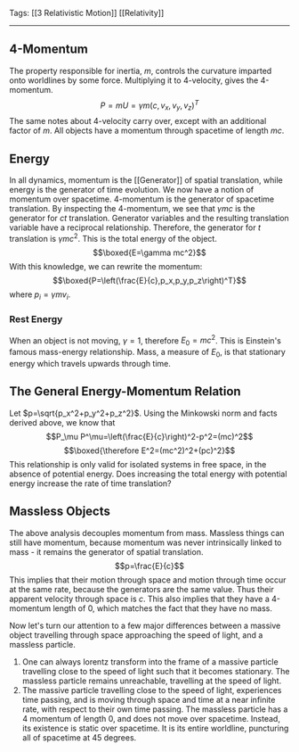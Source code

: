 Tags: [[3 Relativistic Motion]] [[Relativity]]
___
## 4-Momentum
The property responsible for inertia, $m$, controls the curvature imparted onto worldlines by some force. Multiplying it to 4-velocity, gives the 4-momentum. 
$$P=mU=\gamma m(c,v_x,v_y,v_z)^T$$
The same notes about 4-velocity carry over, except with an additional factor of $m$. All objects have a momentum through spacetime of length $mc$.
## Energy
In all dynamics, momentum is the [[Generator]] of spatial translation, while energy is the generator of time evolution. We now have a notion of momentum over spacetime. 4-momentum is the generator of spacetime translation. By inspecting the 4-momentum, we see that $\gamma mc$ is the generator for $ct$ translation. Generator variables and the resulting translation variable have a reciprocal relationship. Therefore, the generator for $t$ translation is $\gamma mc^2$. This is the total energy of the object.  
$$\boxed{E=\gamma mc^2}$$
With this knowledge, we can rewrite the momentum:
$$\boxed{P=\left(\frac{E}{c},p_x,p_y,p_z\right)^T}$$
where $p_i=\gamma mv_i$.
### Rest Energy
When an object is not moving, $\gamma=1$, therefore $E_0=mc^2$. This is Einstein's famous mass-energy relationship. Mass, a measure of $E_0$, is that stationary energy which travels upwards through time. 
## The General Energy-Momentum Relation

Let $p=\sqrt{p_x^2+p_y^2+p_z^2}$. Using the Minkowski norm and facts derived above, we know that 
$$P_\mu P^\mu=\left(\frac{E}{c}\right)^2-p^2=(mc)^2$$
$$\boxed{\therefore E^2=(mc^2)^2+(pc)^2}$$
This relationship is only valid for isolated systems in free space, in the absence of potential energy. Does increasing the total energy with potential energy increase the rate of time translation?
## Massless Objects
The above analysis decouples momentum from mass. Massless things can still have momentum, because momentum was never intrinsically linked to mass - it remains the generator of spatial translation. 
$$p=\frac{E}{c}$$
This implies that their motion through space and motion through time occur at the same rate, because the generators are the same value. Thus their apparent velocity through space is $c$. This also implies that they have a 4-momentum length of 0, which matches the fact that they have no mass. 

Now let's turn our attention to a few major differences between a massive object travelling through space approaching the speed of light, and a massless particle. 
1. One can always lorentz transform into the frame of a massive particle travelling close to the speed of light such that it becomes stationary. The massless particle remains unreachable, travelling at the speed of light. 
2. The massive particle travelling close to the speed of light, experiences time passing, and is moving through space and time at a near infinite rate, with respect to their own time passing. The massless particle has a 4 momentum of length 0, and does not move over spacetime. Instead, its existence is static over spacetime. It is its entire worldline, puncturing all of spacetime at 45 degrees. 
